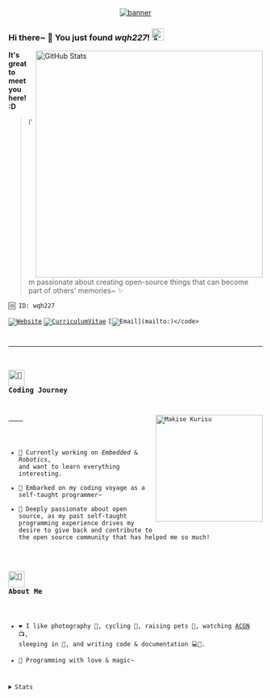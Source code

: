 <div id="banner" align="center">
    <a href="https://github.com/wqh227" target="_blank">
        <img src="https://capsule-render.vercel.app/api?type=Waving&color=gradient&animation=fadeIn&text=wqh227&desc=Coding%20with%20love%20and%20magic~&fontColor=0B1013&fontSize=60&fontAlignY=30&descSize=14&descAlign=64&descAlignY=52&height=136" alt="banner" />
    </a>
</div>

### Hi there~ 👋 You just found *wqh227*! <img src="https://fonts.gstatic.com/s/e/notoemoji/latest/1f973/512.webp" alt="🥳" width="24" height="24">

<a href="https://github.com/wqh227?tab=repositories&q=&sort=stargazers" target="_blank">
  <img src="https://github-readme-stats.vercel.app/api?username=wqh227&count_private=true&show=prs_merged&show_icons=true&bg_color=caefd7,f5bfd7,abc9e9&title_color=8d192b&text_color=862931&icon_color=b71f36&border_color=&e9d8d4&border_radius=20&rank_icon=github" alt="GitHub Stats" align="right" width="450" />
</a>

**It's great to meet you here! :D**

> I'm passionate about creating open-source things that can become part of others' memories~ ✨

```plaintext
🆔 ID: wqh227
```

<code>[![Website](https://img.shields.io/badge/-Blog-ff8000?style=for-the-badge&logo=blogger&logoColor=white&link=https://wqh227.github.io)](https://wqh227.github.io)</code>
<code>[![CurriculumVitae](https://img.shields.io/badge/-Résumé-informational?style=for-the-badge&logo=BookStack&logoColor=white&link=https://baiqilu.netlify.app)](https://wqh227.github.io)</code>
<code>[![Email](https://img.shields.io/badge/-MAil-c5221f?style=for-the-badge&logo=Gmail&logoColor=white&link=mailto:)](mailto:)</code>

---

### <img src="https://fonts.gstatic.com/s/e/notoemoji/latest/1f388/512.webp" alt="🎈" width="32" height="32"> Coding Journey

<a href="https://en.wikipedia.org/wiki/Steins;Gate" target="_blank">
    <img src="https://anime-random-peek-image-api.vercel.app?img=Kurisu%20Makise.png" alt="Makise Kurisu" align="right" height="212" />
</a>

- 🔭 Currently working on *Embedded* & *Robotics*, and want to learn everything interesting.
- 💫 Embarked on my coding voyage as a self-taught programmer~
- 🌱 Deeply passionate about open source, as my past self-taught programming experience drives my desire to give back and contribute to the open source community that has helped me so much!

### <img src="https://fonts.gstatic.com/s/e/notoemoji/latest/1f308/512.webp" alt="🌈" width="32" height="32"> About Me

- ❤️ I like photography 📸, cycling 🚵, raising pets 🐾, watching [ACGN](https://en.wikipedia.org/wiki/ACG_(subculture)) 📺, sleeping in 🛌, and writing code & documentation 💻📝.
- 🌸 Programming with love & magic~

<details>
  <summary><kbd>Stats</kbd></summary>
  <a href="https://github.com/wqh227?tab=repositories" target="_blank">
    <img src="https://github-profile-summary-cards.vercel.app/api/cards/productive-time?username=wqh227&utcOffset=8&theme=nord_bright" alt="Commits Time Stats">
  </a>

</details>
